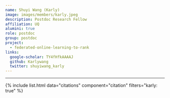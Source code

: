 ```yaml
---
name: Shuyi Wang (Karly)
image: images/members/karly.jpeg
description: Postdoc Research Fellow
affiliation: UQ
alumini: true
role: postdoc
group: postdoc
project:
  - federated-online-learning-to-rank
links:
  google-scholar: TY4fHfkAAAAJ
  github: Karlywang
  twitter: shuyiwang_karly
---
```


---

{% include list.html data="citations" component="citation" filters="karly: true" %}
